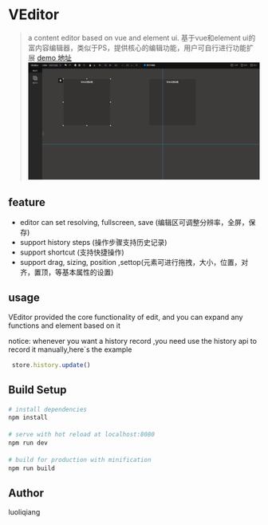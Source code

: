 # VEditor

> a content editor based on vue and element ui.
基于vue和element ui的富内容编辑器，类似于PS，提供核心的编辑功能，用户可自行进行功能扩展
[demo 地址](http://47.99.218.109/VEditor/)
![GitHub](demo.png)
## feature
* editor can set resolving, fullscreen, save (编辑区可调整分辨率，全屏，保存)
* support history steps (操作步骤支持历史记录)
* support shortcut (支持快捷操作)
* support drag, sizing, position ,settop(元素可进行拖拽，大小，位置，对齐，置顶，等基本属性的设置)
## usage
VEditor provided the core functionality of edit, and you can expand any functions and element based on it

notice: whenever you want a history record ,you need use the history api to record it manually,here`s the example
``` js
 store.history.update()
```
## Build Setup

``` bash
# install dependencies
npm install

# serve with hot reload at localhost:8080
npm run dev

# build for production with minification
npm run build
```
## Author
luoliqiang


